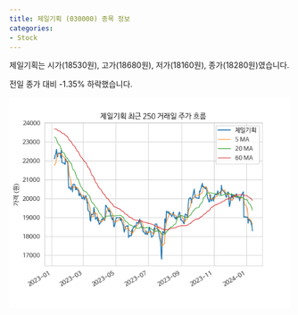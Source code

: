 ```yaml
---
title: 제일기획 (030000) 종목 정보
categories:
- Stock
---
```


제일기획는 시가(18530원), 고가(18680원), 저가(18160원), 종가(18280원)였습니다.

전일 종가 대비 -1.35% 하락했습니다.

<!-- more -->

![030000](/assets/stock_images/030000.png)